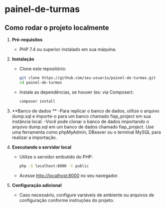 # painel-de-turmas
## Como rodar o projeto localmente

1. **Pré-requisitos**
    - PHP 7.4 ou superior instalado em sua máquina.

2. **Instalação**
    - Clone este repositório:
      ```bash
      git clone https://github.com/seu-usuario/painel-de-turmas.git
      cd painel-de-turmas
      ```
    - Instale as dependências, se houver (ex: via Composer):
      ```bash
      composer install
      ```
3. **Banco de dados **
   -Para replicar o banco de dados, utilize o arquivo dump.sql e importe-o para um banco chamado fiap_project em sua instância local.
   -Você pode clonar o banco de dados importando o arquivo dump.sql em um banco de dados chamado fiap_project. Use uma ferramenta como phpMyAdmin, DBeaver ou o terminal MySQL para realizar a importação.
4. **Executando o servidor local**
    - Utilize o servidor embutido do PHP:
      ```bash
      php -S localhost:8000 -t public
      ```
    - Acesse [http://localhost:8000](http://localhost:8000) no seu navegador.

5. **Configuração adicional**
    - Caso necessário, configure variáveis de ambiente ou arquivos de configuração conforme instruções do projeto.

